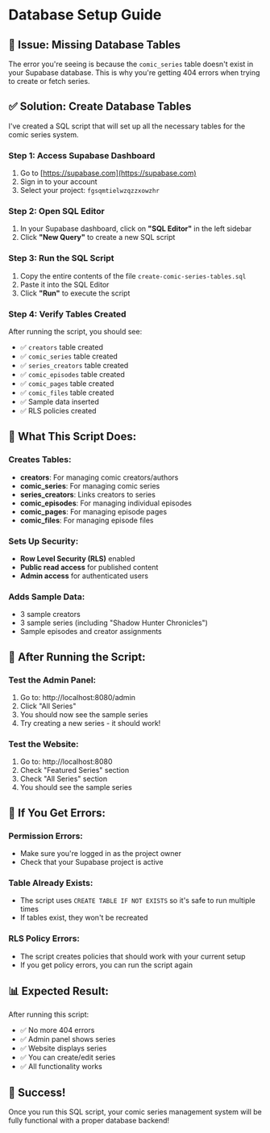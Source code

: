 # Database Setup Guide

## 🚨 Issue: Missing Database Tables

The error you're seeing is because the `comic_series` table doesn't exist in your Supabase database. This is why you're getting 404 errors when trying to create or fetch series.

## ✅ Solution: Create Database Tables

I've created a SQL script that will set up all the necessary tables for the comic series system.

### **Step 1: Access Supabase Dashboard**

1. Go to [https://supabase.com](https://supabase.com)
2. Sign in to your account
3. Select your project: `fgsqmtielwzqzzxowzhr`

### **Step 2: Open SQL Editor**

1. In your Supabase dashboard, click on **"SQL Editor"** in the left sidebar
2. Click **"New Query"** to create a new SQL script

### **Step 3: Run the SQL Script**

1. Copy the entire contents of the file `create-comic-series-tables.sql`
2. Paste it into the SQL Editor
3. Click **"Run"** to execute the script

### **Step 4: Verify Tables Created**

After running the script, you should see:
- ✅ `creators` table created
- ✅ `comic_series` table created
- ✅ `series_creators` table created
- ✅ `comic_episodes` table created
- ✅ `comic_pages` table created
- ✅ `comic_files` table created
- ✅ Sample data inserted
- ✅ RLS policies created

## 🎯 What This Script Does:

### **Creates Tables:**
- **creators**: For managing comic creators/authors
- **comic_series**: For managing comic series
- **series_creators**: Links creators to series
- **comic_episodes**: For managing individual episodes
- **comic_pages**: For managing episode pages
- **comic_files**: For managing episode files

### **Sets Up Security:**
- **Row Level Security (RLS)** enabled
- **Public read access** for published content
- **Admin access** for authenticated users

### **Adds Sample Data:**
- 3 sample creators
- 3 sample series (including "Shadow Hunter Chronicles")
- Sample episodes and creator assignments

## 🚀 After Running the Script:

### **Test the Admin Panel:**
1. Go to: http://localhost:8080/admin
2. Click "All Series"
3. You should now see the sample series
4. Try creating a new series - it should work!

### **Test the Website:**
1. Go to: http://localhost:8080
2. Check "Featured Series" section
3. Check "All Series" section
4. You should see the sample series

## 🔧 If You Get Errors:

### **Permission Errors:**
- Make sure you're logged in as the project owner
- Check that your Supabase project is active

### **Table Already Exists:**
- The script uses `CREATE TABLE IF NOT EXISTS` so it's safe to run multiple times
- If tables exist, they won't be recreated

### **RLS Policy Errors:**
- The script creates policies that should work with your current setup
- If you get policy errors, you can run the script again

## 📊 Expected Result:

After running this script:
- ✅ No more 404 errors
- ✅ Admin panel shows series
- ✅ Website displays series
- ✅ You can create/edit series
- ✅ All functionality works

## 🎉 Success!

Once you run this SQL script, your comic series management system will be fully functional with a proper database backend!
